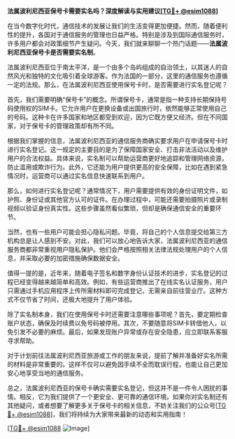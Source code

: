 **法属波利尼西亚保号卡需要实名吗？深度解读与实用建议[[TG💪+ @esim1088](https://t.me/s/esim1088)]**

在当今数字化时代，通信技术的发展让我们的生活变得更加便捷。然而，随着便利性的提升，各国对于通信服务的管理也日益严格。特别是涉及到国际通信服务时，许多用户都会对政策细节产生疑问。今天，我们就来聊聊一个热门话题——**法属波利尼西亚保号卡是否需要实名制**。

法属波利尼西亚位于南太平洋，是一个由多个岛屿组成的自治领土，以其迷人的自然风光和独特的文化吸引着全球游客。作为法国的一部分，这里的通信服务也遵循一定的法规。那么，在法属波利尼西亚使用保号卡时，是否需要进行实名登记呢？

首先，我们需要明确“保号卡”的概念。所谓保号卡，通常是指一种支持长期保持号码使用权的SIM卡。它允许用户在更换设备或出国旅行时，依然能够正常使用自己的号码。这种卡在许多国家和地区都受到欢迎，因为它既方便又经济。但在不同国家，对于保号卡的管理政策却有所不同。

根据我们掌握的信息，法属波利尼西亚的通信服务商确实要求用户在申请保号卡时进行实名登记。这一规定的主要目的是为了保障国家安全、打击非法活动以及维护用户的合法权益。具体来说，实名制可以帮助运营商更好地追踪和管理网络资源，防止滥用或欺诈行为。此外，它还能为用户提供更高的安全保障，比如在遇到紧急情况时，运营商可以通过实名信息快速联系到用户。

那么，如何进行实名登记呢？通常情况下，用户需要提供有效的身份证明文件，如护照、身份证或其他官方认可的证件。在办理过程中，可能还需要拍摄照片或录制视频以验证身份真实性。这些步骤虽然看似繁琐，但却是确保通信安全的重要环节。

当然，也有一些用户可能会担心隐私问题。毕竟，将自己的个人信息提交给第三方机构总是让人感到不安。对此，我们可以放心地告诉大家，法属波利尼西亚的通信服务商都非常重视用户隐私保护。他们会严格按照相关法律法规处理用户的个人信息，并采取必要的加密措施确保数据安全。

值得一提的是，近年来，随着电子签名和数字身份认证技术的进步，实名登记的过程已经变得越来越简单和高效。例如，有些运营商推出了在线实名认证服务，用户只需通过手机应用程序上传所需材料即可完成登记，无需亲自前往营业厅。这种方式不仅节省了时间，还极大地提升了用户体验。

除了实名制本身，我们在使用保号卡时还需要注意哪些事项呢？首先，要定期检查账户状态，确保及时续费以免号码被停用。其次，不要随意将SIM卡转借他人，以免引发不必要的麻烦。最后，如果发现账户异常或存在安全隐患，应立即联系客服寻求帮助。

对于计划前往法属波利尼西亚旅游或工作的朋友来说，提前了解并准备好实名所需的材料是非常重要的。这样不仅可以避免因手续不全而耽误行程，也能让自己更加安心地享受当地的通信服务。

总之，法属波利尼西亚的保号卡确实需要实名登记，但这并不是一件令人困扰的事情。相反，它为我们提供了一个更安全、更可靠的通信环境。如果你对实名制还有其他疑问，或者想要了解更多关于保号卡的相关信息，不妨关注我们的公众号[[TG💪+ @esim1088](https://t.me/s/esim1088)]，我们将持续为大家带来最新的动态和实用指南！

[[TG💪+ @esim1088](https://t.me/s/esim1088) ![Image](https://i.postimg.cc/4NQfJmqS/Snipaste-2025-05-13-00-14-12.png)]